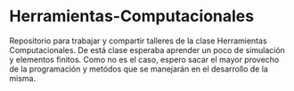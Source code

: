 # Herramientas-Computacionales
Repositorio para trabajar y compartir talleres de la clase Herramientas Computacionales. 
De está clase esperaba aprender un poco de simulación y elementos finitos. Como no es el caso, espero sacar el mayor provecho de la programación y metódos que se manejarán en el desarrollo de la misma. 
